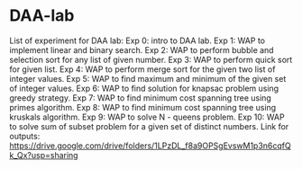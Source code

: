 # DAA-lab
List of experiment for DAA lab:
Exp 0: intro to DAA lab.
Exp 1: WAP to implement linear and binary search.
Exp 2: WAP to perform bubble and selection sort for any list of given number.
Exp 3: WAP to perform quick sort for given list.
Exp 4: WAP to perform merge sort for the given two list of integer values.
Exp 5: WAP to find maximum and minimum of the given set of integer values.
Exp 6: WAP to find solution for knapsac problem using greedy strategy.
Exp 7: WAP to find minimum cost spanning tree using primes algorithm.
Exp 8: WAP to find minimum cost spanning tree using kruskals algorithm.
Exp 9: WAP to solve N - queens problem.
Exp 10: WAP to solve sum of subset problem for a given set of distinct numbers.
Link for outputs: https://drive.google.com/drive/folders/1LPzDL_f8a9OPSgEvswM1p3n6cqfQk_Qx?usp=sharing
